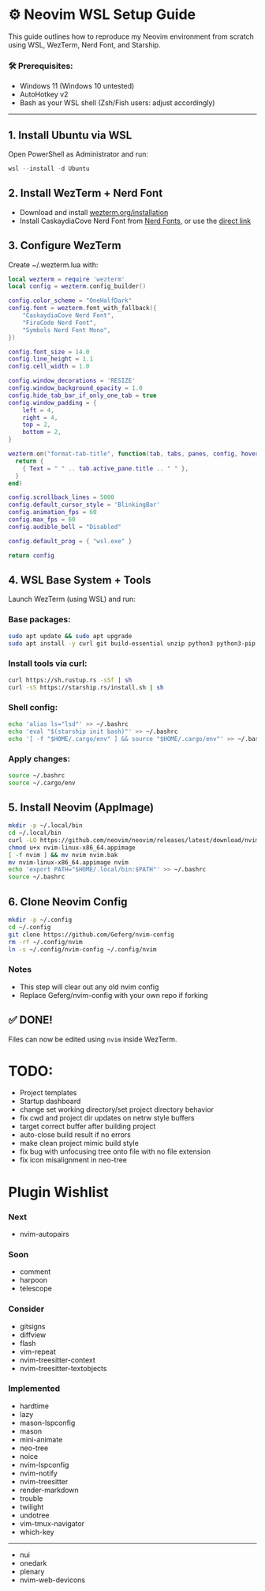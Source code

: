 # ⚙️ Neovim WSL Setup Guide

This guide outlines how to reproduce my Neovim environment from scratch using WSL, WezTerm, Nerd Font, and Starship.

### 🛠 Prerequisites:
- Windows 11 (Windows 10 untested)
- AutoHotkey v2
- Bash as your WSL shell (Zsh/Fish users: adjust accordingly)

---

## 1. Install Ubuntu via WSL

Open PowerShell as Administrator and run:
```powershell
wsl --install -d Ubuntu
```

## 2. Install WezTerm + Nerd Font
- Download and install [wezterm.org/installation](https://wezterm.org/installation.html)
- Install CaskaydiaCove Nerd Font from [Nerd Fonts](https://www.nerdfonts.com/font-downloads), or use the [direct link](https://github.com/ryanoasis/nerd-fonts/releases/download/v3.4.0/CascadiaCode.zip)

## 3. Configure WezTerm
Create ~/.wezterm.lua with:
```lua
local wezterm = require 'wezterm'
local config = wezterm.config_builder()

config.color_scheme = "OneHalfDark"
config.font = wezterm.font_with_fallback({
    "CaskaydiaCove Nerd Font",
    "FiraCode Nerd Font",
    "Symbols Nerd Font Mono",
})

config.font_size = 14.0
config.line_height = 1.1
config.cell_width = 1.0

config.window_decorations = 'RESIZE'
config.window_background_opacity = 1.0
config.hide_tab_bar_if_only_one_tab = true
config.window_padding = {
    left = 4,
    right = 4,
    top = 2,
    bottom = 2,
}

wezterm.on("format-tab-title", function(tab, tabs, panes, config, hover, max_width)
  return {
    { Text = " " .. tab.active_pane.title .. " " },
  }
end)

config.scrollback_lines = 5000
config.default_cursor_style = 'BlinkingBar'
config.animation_fps = 60
config.max_fps = 60
config.audible_bell = "Disabled"

config.default_prog = { "wsl.exe" }

return config
```

## 4. WSL Base System + Tools
Launch WezTerm (using WSL) and run:

### Base packages:
```bash
sudo apt update && sudo apt upgrade
sudo apt install -y curl git build-essential unzip python3 python3-pip python3-venv lsd tmux
```

### Install tools via curl:
```bash
curl https://sh.rustup.rs -sSf | sh
curl -sS https://starship.rs/install.sh | sh
```

### Shell config:
```bash
echo 'alias ls="lsd"' >> ~/.bashrc
echo 'eval "$(starship init bash)"' >> ~/.bashrc
echo '[ -f "$HOME/.cargo/env" ] && source "$HOME/.cargo/env"' >> ~/.bashrc
```

### Apply changes:
```bash
source ~/.bashrc
source ~/.cargo/env
```

## 5. Install Neovim (AppImage)
```bash
mkdir -p ~/.local/bin
cd ~/.local/bin
curl -LO https://github.com/neovim/neovim/releases/latest/download/nvim-linux-x86_64.appimage
chmod u+x nvim-linux-x86_64.appimage
[ -f nvim ] && mv nvim nvim.bak
mv nvim-linux-x86_64.appimage nvim
echo 'export PATH="$HOME/.local/bin:$PATH"' >> ~/.bashrc
source ~/.bashrc
```

## 6. Clone Neovim Config
```bash
mkdir -p ~/.config
cd ~/.config
git clone https://github.com/Geferg/nvim-config
rm -rf ~/.config/nvim
ln -s ~/.config/nvim-config ~/.config/nvim
```

### Notes
- This step will clear out any old nvim config
- Replace Geferg/nvim-config with your own repo if forking

## ✅ DONE!
Files can now be edited using `nvim` inside WezTerm.

# TODO:
- Project templates
- Startup dashboard
- change set working directory/set project directory behavior
- fix cwd and project dir updates on netrw style buffers
- target correct buffer after building project
- auto-close build result if no errors
- make clean project mimic build style
- fix bug with unfocusing tree onto file with no file extension
- fix icon misalignment in neo-tree

# Plugin Wishlist
### Next
- nvim-autopairs

### Soon
- comment
- harpoon
- telescope

### Consider
- gitsigns
- diffview
- flash
- vim-repeat
- nvim-treesitter-context
- nvim-treesitter-textobjects

### Implemented
- hardtime
- lazy
- mason-lspconfig
- mason
- mini-animate
- neo-tree
- noice
- nvim-lspconfig
- nvim-notify
- nvim-treesitter
- render-markdown
- trouble
- twilight
- undotree
- vim-tmux-navigator
- which-key
---
- nui
- onedark
- plenary
- nvim-web-devicons
